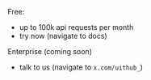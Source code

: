 Free:

- up to 100k api requests per month
- try now (navigate to docs)

Enterprise (coming soon)

- talk to us (navigate to `x.com/uithub_`)
